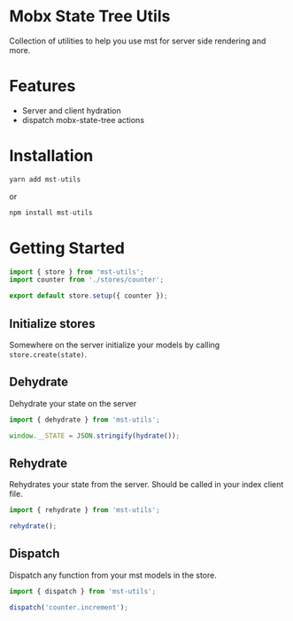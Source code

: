 # Mobx State Tree Utils

Collection of utilities to help you use mst for server side rendering and more.

# Features

* Server and client hydration
* dispatch mobx-state-tree actions

# Installation

```js
yarn add mst-utils
```

or

```js
npm install mst-utils
```

# Getting Started

```js
import { store } from 'mst-utils';
import counter from './stores/counter';

export default store.setup({ counter });
```

## Initialize stores

Somewhere on the server initialize your models by calling `store.create(state)`.

## Dehydrate

Dehydrate your state on the server

```js
import { dehydrate } from 'mst-utils';

window.__STATE = JSON.stringify(hydrate());
```

## Rehydrate

Rehydrates your state from the server. Should be called in your index client file.

```js
import { rehydrate } from 'mst-utils';

rehydrate();
```

## Dispatch

Dispatch any function from your mst models in the store.

```js
import { dispatch } from 'mst-utils';

dispatch('counter.increment');
```
